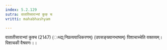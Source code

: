 ```yaml
---
index: 5.2.129
sutra: वातातिसाराभ्यां कुक् च
vritti: mahabhashyam

---
```

 वातातीसाराभ्यां कुक्च (2147) (ःथ्द्य;निप्रत्ययाधिकरणम्) (उपसङ्ख्यानभाष्यम्) पिशाचाच्चेति वक्तव्यम्। पिशाचकी वैश्रवणः।। 